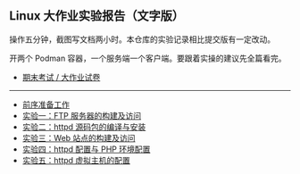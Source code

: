 ## Linux 大作业实验报告（文字版）

操作五分钟，截图写文档两小时。本仓库的实验记录相比提交版有一定改动。

开两个 Podman 容器，一个服务端一个客户端。要跟着实操的建议先全篇看完。

- [期末考试 / 大作业试卷](./task.doc)

---

- [前序准备工作](./prepare.md)
- [实验一：FTP 服务器的构建及访问](./lab1.md)
- [实验二：httpd 源码包的编译与安装](./lab2.md)
- [实验三：Web 站点的构建及访问](./lab3.md)
- [实验四：httpd 配置与 PHP 环境配置](./lab4.md)
- [实验五：httpd 虚拟主机的配置](./lab5.md)
